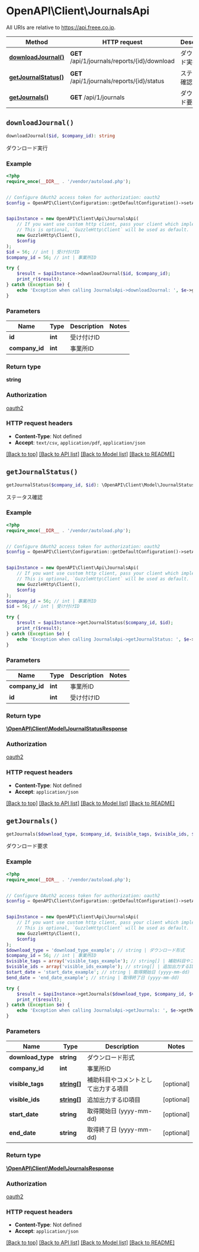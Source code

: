 # OpenAPI\Client\JournalsApi

All URIs are relative to https://api.freee.co.jp.

Method | HTTP request | Description
------------- | ------------- | -------------
[**downloadJournal()**](JournalsApi.md#downloadJournal) | **GET** /api/1/journals/reports/{id}/download | ダウンロード実行
[**getJournalStatus()**](JournalsApi.md#getJournalStatus) | **GET** /api/1/journals/reports/{id}/status | ステータス確認
[**getJournals()**](JournalsApi.md#getJournals) | **GET** /api/1/journals | ダウンロード要求


## `downloadJournal()`

```php
downloadJournal($id, $company_id): string
```

ダウンロード実行

### Example

```php
<?php
require_once(__DIR__ . '/vendor/autoload.php');


// Configure OAuth2 access token for authorization: oauth2
$config = OpenAPI\Client\Configuration::getDefaultConfiguration()->setAccessToken('YOUR_ACCESS_TOKEN');


$apiInstance = new OpenAPI\Client\Api\JournalsApi(
    // If you want use custom http client, pass your client which implements `GuzzleHttp\ClientInterface`.
    // This is optional, `GuzzleHttp\Client` will be used as default.
    new GuzzleHttp\Client(),
    $config
);
$id = 56; // int | 受け付けID
$company_id = 56; // int | 事業所ID

try {
    $result = $apiInstance->downloadJournal($id, $company_id);
    print_r($result);
} catch (Exception $e) {
    echo 'Exception when calling JournalsApi->downloadJournal: ', $e->getMessage(), PHP_EOL;
}
```

### Parameters

Name | Type | Description  | Notes
------------- | ------------- | ------------- | -------------
 **id** | **int**| 受け付けID |
 **company_id** | **int**| 事業所ID |

### Return type

**string**

### Authorization

[oauth2](../../README.md#oauth2)

### HTTP request headers

- **Content-Type**: Not defined
- **Accept**: `text/csv`, `application/pdf`, `application/json`

[[Back to top]](#) [[Back to API list]](../../README.md#endpoints)
[[Back to Model list]](../../README.md#models)
[[Back to README]](../../README.md)

## `getJournalStatus()`

```php
getJournalStatus($company_id, $id): \OpenAPI\Client\Model\JournalStatusResponse
```

ステータス確認

### Example

```php
<?php
require_once(__DIR__ . '/vendor/autoload.php');


// Configure OAuth2 access token for authorization: oauth2
$config = OpenAPI\Client\Configuration::getDefaultConfiguration()->setAccessToken('YOUR_ACCESS_TOKEN');


$apiInstance = new OpenAPI\Client\Api\JournalsApi(
    // If you want use custom http client, pass your client which implements `GuzzleHttp\ClientInterface`.
    // This is optional, `GuzzleHttp\Client` will be used as default.
    new GuzzleHttp\Client(),
    $config
);
$company_id = 56; // int | 事業所ID
$id = 56; // int | 受け付けID

try {
    $result = $apiInstance->getJournalStatus($company_id, $id);
    print_r($result);
} catch (Exception $e) {
    echo 'Exception when calling JournalsApi->getJournalStatus: ', $e->getMessage(), PHP_EOL;
}
```

### Parameters

Name | Type | Description  | Notes
------------- | ------------- | ------------- | -------------
 **company_id** | **int**| 事業所ID |
 **id** | **int**| 受け付けID |

### Return type

[**\OpenAPI\Client\Model\JournalStatusResponse**](../Model/JournalStatusResponse.md)

### Authorization

[oauth2](../../README.md#oauth2)

### HTTP request headers

- **Content-Type**: Not defined
- **Accept**: `application/json`

[[Back to top]](#) [[Back to API list]](../../README.md#endpoints)
[[Back to Model list]](../../README.md#models)
[[Back to README]](../../README.md)

## `getJournals()`

```php
getJournals($download_type, $company_id, $visible_tags, $visible_ids, $start_date, $end_date): \OpenAPI\Client\Model\JournalsResponse
```

ダウンロード要求

### Example

```php
<?php
require_once(__DIR__ . '/vendor/autoload.php');


// Configure OAuth2 access token for authorization: oauth2
$config = OpenAPI\Client\Configuration::getDefaultConfiguration()->setAccessToken('YOUR_ACCESS_TOKEN');


$apiInstance = new OpenAPI\Client\Api\JournalsApi(
    // If you want use custom http client, pass your client which implements `GuzzleHttp\ClientInterface`.
    // This is optional, `GuzzleHttp\Client` will be used as default.
    new GuzzleHttp\Client(),
    $config
);
$download_type = 'download_type_example'; // string | ダウンロード形式
$company_id = 56; // int | 事業所ID
$visible_tags = array('visible_tags_example'); // string[] | 補助科目やコメントとして出力する項目
$visible_ids = array('visible_ids_example'); // string[] | 追加出力するID項目
$start_date = 'start_date_example'; // string | 取得開始日 (yyyy-mm-dd)
$end_date = 'end_date_example'; // string | 取得終了日 (yyyy-mm-dd)

try {
    $result = $apiInstance->getJournals($download_type, $company_id, $visible_tags, $visible_ids, $start_date, $end_date);
    print_r($result);
} catch (Exception $e) {
    echo 'Exception when calling JournalsApi->getJournals: ', $e->getMessage(), PHP_EOL;
}
```

### Parameters

Name | Type | Description  | Notes
------------- | ------------- | ------------- | -------------
 **download_type** | **string**| ダウンロード形式 |
 **company_id** | **int**| 事業所ID |
 **visible_tags** | [**string[]**](../Model/string.md)| 補助科目やコメントとして出力する項目 | [optional]
 **visible_ids** | [**string[]**](../Model/string.md)| 追加出力するID項目 | [optional]
 **start_date** | **string**| 取得開始日 (yyyy-mm-dd) | [optional]
 **end_date** | **string**| 取得終了日 (yyyy-mm-dd) | [optional]

### Return type

[**\OpenAPI\Client\Model\JournalsResponse**](../Model/JournalsResponse.md)

### Authorization

[oauth2](../../README.md#oauth2)

### HTTP request headers

- **Content-Type**: Not defined
- **Accept**: `application/json`

[[Back to top]](#) [[Back to API list]](../../README.md#endpoints)
[[Back to Model list]](../../README.md#models)
[[Back to README]](../../README.md)
